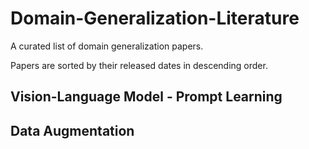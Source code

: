 # Domain-Generalization-Literature

A curated list of domain generalization papers.

Papers are sorted by their released dates in descending order.

## Vision-Language Model - Prompt Learning

## Data Augmentation